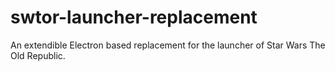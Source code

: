# swtor-launcher-replacement
An extendible Electron based replacement for the launcher of Star Wars The Old Republic.
